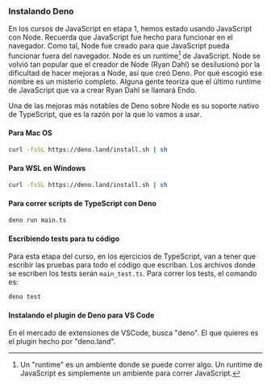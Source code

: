 ### Instalando Deno

En los cursos de JavaScript en etapa 1, hemos estado usando JavaScript con Node. Recuerda que JavaScript fue hecho para funcionar en el navegador. Como tal, Node fue creado para que JavaScript pueda funcionar fuera del navegador. Node es un runtime[^1] de JavaScript. Node se volvió tan popular que el creador de Node (Ryan Dahl) se desilusionó por la dificultad de hacer mejoras a Node, así que creó Deno. Por qué escogió ese nombre es un misterio completo. Alguna gente teoriza que el último runtime de JavaScript que va a crear Ryan Dahl se llamará Endo.

Una de las mejoras más notables de Deno sobre Node es su soporte nativo de TypeScript, que es la razón por la que lo vamos a usar.

#### Para Mac OS

```bash
curl -fsSL https://deno.land/install.sh | sh
```

#### Para WSL en Windows

```bash
curl -fsSL https://deno.land/install.sh | sh
```

[^1]: Un "runtime" es un ambiente donde se puede correr algo. Un runtime de JavaScript es simplemente un ambiente para correr JavaScript.

#### Para correr scripts de TypeScript con Deno

```bash
deno run main.ts
```

#### Escribiendo tests para tu código

Para esta etapa del curso, en los ejercicios de TypeScript, van a tener que escribir las pruebas para todo el código que escriban. Los archivos donde se escriben los tests serán `main_test.ts`. Para correr los tests, el comando es:

```bash
deno test
```

#### Instalando el plugin de Deno para VS Code

En el mercado de extensiones de VSCode, busca "deno". El que quieres es el plugin hecho por "deno.land".
